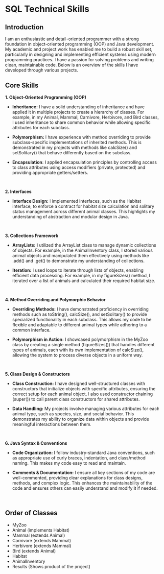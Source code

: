 <h1>SQL Technical Skills</h1>

<h2>Introduction</h2>
I am an enthusiastic and detail-oriented programmer with a strong foundation in object-oriented
programming (OOP) and Java development. My academic and project work has enabled me to
build a robust skill set, particularly in designing and implementing efficient systems using
modern programming practices. I have a passion for solving problems and writing clean,
maintainable code. Below is an overview of the skills I have developed through various projects.
<br />

<h2>Core Skills</h2>

<b>1. Object-Oriented Programming (OOP)</b>
- <b>Inheritance:</b> I have a solid understanding of inheritance and have applied it in multiple
projects to create a hierarchy of classes. For example, in my Animal, Mammal,
Carnivore, Herbivore, and Bird classes, I used inheritance to share common
behavior while allowing specific attributes for each subclass.

- <b>Polymorphism:</b> I have experience with method overriding to provide subclass-specific
implementations of inherited methods. This is demonstrated in my projects with methods
like calcSize() and setSolitary() that behave differently based on the subclass.

- <b>Encapsulation:</b> I applied encapsulation principles by controlling access to class
attributes using access modifiers (private, protected) and providing appropriate
getters/setters.
<br />

<b>2. Interfaces</b>
- <b>Interface Design:</b> I implemented interfaces, such as the Habitat interface, to enforce
a contract for habitat size calculation and solitary status management across different
animal classes. This highlights my understanding of abstraction and modular design in
Java.
<br />

<b>3. Collections Framework</b>
- <b>ArrayLists:</b> I utilized the ArrayList class to manage dynamic collections of objects.
For example, in the AnimalInventory class, I stored various animal objects and
manipulated them effectively using methods like .add() and .get() to demonstrate
my understanding of collections.

- <b>Iteration:</b> I used loops to iterate through lists of objects, enabling efficient data
processing. For example, in my figureSizes() method, I iterated over a list of
animals and calculated their required habitat size.
<br />

<b>4. Method Overriding and Polymorphic Behavior</b>
- <b>Overriding Methods:</b> I have demonstrated proficiency in overriding methods such as
toString(), calcSize(), and setSolitary() to provide specialized functionality
in each subclass. This allows my code to be flexible and adaptable to different animal
types while adhering to a common interface.

- <b>Polymorphism in Action:</b> I showcased polymorphism in the MyZoo class by creating a
single method (figureSizes()) that handles different types of animals, each with its
own implementation of calcSize(), allowing the system to process diverse objects in a
uniform way.
<br />

<b>5. Class Design & Constructors</b>
- <b>Class Construction:</b> I have designed well-structured classes with constructors that
initialize objects with specific attributes, ensuring the correct setup for each animal
object. I also used constructor chaining (super()) to call parent class constructors for
shared attributes.

- <b>Data Handling:</b> My projects involve managing various attributes for each animal type,
such as species, size, and social behavior. This demonstrates my ability to organize data
within objects and provide meaningful interactions between them.
<br />

<b>6. Java Syntax & Conventions</b>
- <b>Code Organization:</b> I follow industry-standard Java conventions, such as appropriate
use of curly braces, indentation, and class/method naming. This makes my code easy to
read and maintain.

- <b>Comments & Documentation:</b> I ensure all key sections of my code are
well-commented, providing clear explanations for class designs, methods, and complex
logic. This enhances the maintainability of the code and ensures others can easily
understand and modify it if needed.
<br />

<h2>Order of Classes</h2>

- MyZoo
- Animal (implements Habitat)
- Mammal (extends Animal)
- Carnivore (extends Mammal)
- Herbivore (extends Mammal)
- Bird (extends Animal)
- Habitat
- AnimalInventory
- Results (Shows product of the project)

<!--
 ```diff
- text in red
+ text in green
! text in orange
# text in gray
@@ text in purple (and bold)@@
```
--!>

